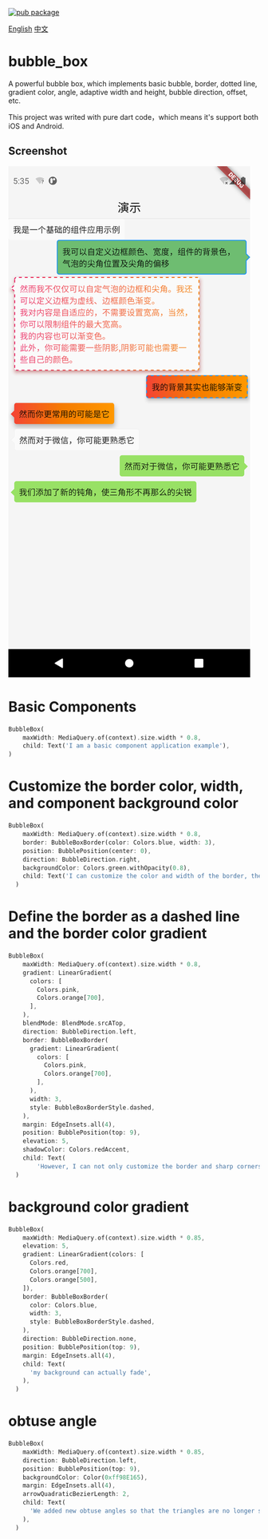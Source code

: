 [![pub package](https://img.shields.io/badge/pub-v0.0.3-blue.svg)](https://pub.dev/packages/bubble_box)

[English](https://pub.dev/packages/bubble_box) [中文](https://github.com/18905059768/bubble_box/blob/master/README_zh.md)
# bubble_box

A powerful bubble box, which implements basic bubble, border, dotted line, gradient color, angle, adaptive width and height, bubble direction, offset, etc.

This project was writed with pure dart code，which means it's support both iOS and Android.

## Screenshot
<img src="https://raw.githubusercontent.com/18905059768/bubble_box/master/01.png">

# Basic Components
```dart
BubbleBox(
    maxWidth: MediaQuery.of(context).size.width * 0.8,
    child: Text('I am a basic component application example'),
)
```

# Customize the border color, width, and component background color
```dart
BubbleBox(
    maxWidth: MediaQuery.of(context).size.width * 0.8,
    border: BubbleBoxBorder(color: Colors.blue, width: 3),
    position: BubblePosition(center: 0),
    direction: BubbleDirection.right,
    backgroundColor: Colors.green.withOpacity(0.8),
    child: Text('I can customize the color and width of the border, the background color of the component, the position of the sharp corner of the bubble and the offset of the sharp corner'),
  )
```

# Define the border as a dashed line and the border color gradient
```dart
BubbleBox(
    maxWidth: MediaQuery.of(context).size.width * 0.8,
    gradient: LinearGradient(
      colors: [
        Colors.pink,
        Colors.orange[700],
      ],
    ),
    blendMode: BlendMode.srcATop,
    direction: BubbleDirection.left,
    border: BubbleBoxBorder(
      gradient: LinearGradient(
        colors: [
          Colors.pink,
          Colors.orange[700],
        ],
      ),
      width: 3,
      style: BubbleBoxBorderStyle.dashed,
    ),
    margin: EdgeInsets.all(4),
    position: BubblePosition(top: 9),
    elevation: 5,
    shadowColor: Colors.redAccent,
    child: Text(
        'However, I can not only customize the border and sharp corners of the bubble. I can also define the border as a dashed line and a gradient of border color. \nI am adaptive to the content, there is no need to set the width and height. Of course, you can limit the maximum width and height of the component. \nMy content can also be faded. \nIn addition, you may need some shadows, and the shadows may also need some of their own colors.'),
  )
```

#  background color gradient
```dart
BubbleBox(
    maxWidth: MediaQuery.of(context).size.width * 0.85,
    elevation: 5,
    gradient: LinearGradient(colors: [
      Colors.red,
      Colors.orange[700],
      Colors.orange[500],
    ]),
    border: BubbleBoxBorder(
      color: Colors.blue,
      width: 3,
      style: BubbleBoxBorderStyle.dashed,
    ),
    direction: BubbleDirection.none,
    position: BubblePosition(top: 9),
    margin: EdgeInsets.all(4),
    child: Text(
      'my background can actually fade',
    ),
  )
```

# obtuse angle
```dart
BubbleBox(
    maxWidth: MediaQuery.of(context).size.width * 0.85,
    direction: BubbleDirection.left,
    position: BubblePosition(top: 9),
    backgroundColor: Color(0xff98E165),
    margin: EdgeInsets.all(4),
    arrowQuadraticBezierLength: 2,
    child: Text(
      'We added new obtuse angles so that the triangles are no longer so sharp',
    ),
  )
```